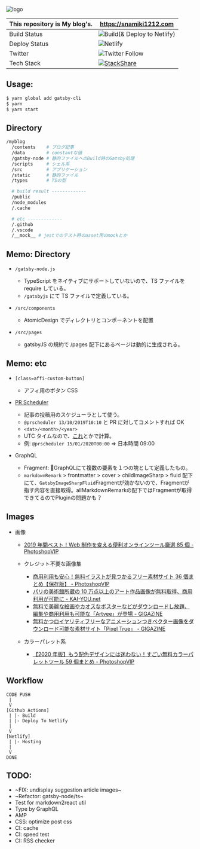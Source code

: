 ![logo](https://user-images.githubusercontent.com/26793088/71515007-85c29d80-28e4-11ea-970c-7c0d8f2093bd.png)

| This repository is My blog's. | https://snamiki1212.com                                                                                                                                          |
| ----------------------------- | ---------------------------------------------------------------------------------------------------------------------------------------------------------------- |
| Build Status                 | ![Build(& Deploy to Netlify)](https://github.com/snamiki1212/myblog/workflows/Build%20&%20Deploy%20to%20Netlify/badge.svg)
| Deploy Status                 | ![Netlify](https://github.com/snamiki1212/myblog/workflows/Netlify/badge.svg?branch=master)
| Twitter                       | ![Twitter Follow](https://img.shields.io/twitter/follow/snamiki1212?style=social)                                                                                |
| Tech Stack                    | [![StackShare](http://img.shields.io/badge/tech-stack-0690fa.svg?style=flat)](https://stackshare.io/snamiki1212/lunash)                                          |

## Usage:

```zsh
$ yarn global add gatsby-cli
$ yarn
$ yarn start
``` 

## Directory

```sh
/myblog
  /contents    # ブログ記事
  /data        # constantな値
  /gatsby-node # 静的ファイルへのBuild時のGatsby処理
  /scripts     # シェル系
  /src         # アプリケーション
  /static      # 静的ファイル
  /types       # TSの型

  # build result -------------
  /public
  /node_modules
  /.cache

  # etc -------------
  /.github
  /.vscode
  /__mock__ # jestでのテスト時のasset用のmockとか
```

## Memo: Directory

- `/gatsby-node.js`

  - TypeScript をネイティブにサポートしていないので、TS ファイルを require している。
  - `/gatsbyjs` にて TS ファイルで定義している。

- `/src/components`

  - AtomicDesign でディレクトリとコンポーネントを配置

- `/src/pages`
  - gatsbyJS の規約で /pages 配下にあるページは動的に生成される。

## Memo: etc

- `[class=affi-custom-button]`

  - アフィ用のボタン CSS

- [PR Scheduler](https://www.prscheduler.com/docs)
  - 記事の投稿用のスケジューラとして使う。
  - `@prscheduler 13/10/2019T10:10` と PR に対してコメントすれば OK
  - `<dat>/<month>/<year>`
  - UTC タイムなので、[これ](http://www.timebie.com/timezone/universaljapan.php)とかで計算。
  - 例: `@prscheduler 15/01/2020T00:00` ⇒ 日本時間 09:00
- GraphQL
  - Fragment: GraphQLにて複数の要素を１つの塊として定義したもの。
  - `markdownRemark` > frontmatter > cover > childImageSharp > fluid 配下にて、`GatsbyImageSharpFluid`Fragmentが効かないので、Fragmentが指す内容を直接取得。allMarkdownRemarkの配下ではFragmentが取得できてるのでPluginの問題かも？

## Images

- 画像

  - [2019 年間ベスト！Web 制作を変える便利オンラインツール厳選 85 個 - PhotoshopVIP](http://photoshopvip.net/119896)

  - クレジット不要な画像集

    - [商用利用も安心！無料イラストが見つかるフリー素材サイト 36 個まとめ【保存版】 - PhotoshopVIP](http://photoshopvip.net/115273#tip2)
    - [パリの美術館所蔵の 10 万点以上のアート作品画像が無料取得、商用利用が可能に - KAI-YOU.net](https://kai-you.net/article/70889)
    - [無料で美麗な絵画やカオスなポスターなどがダウンロードし放題、編集や商用利用も可能な「Artvee」が登場 - GIGAZINE](https://gigazine.net/news/20200612-artvee-public-domain-art/)
    - [無料かつロイヤリティフリーなアニメーションつきベクター画像をダウンロード可能な素材サイト「Pixel True」 - GIGAZINE](https://gigazine.net/news/20200806-pixeltrue/)

  - カラーパレット系
    - [【2020 年版】もう配色デザインには迷わない！すごい無料カラーパレットツール 59 個まとめ - PhotoshopVIP](http://photoshopvip.net/72189)

## Workflow

```
CODE PUSH
 |
 V
[Github Actions]
 | |- Build
 | |- Deploy To Netlify
 |
 V
[Netlify]
 | |- Hosting
 |
 V
DONE
```

## TODO:

- ~FIX: undisplay suggestion article images~
- ~Refactor: gatsby-node/ts~
- Test for markdown2react util
- Type by GraphQL
- AMP
- CSS: optimize post css
- CI: cache
- CI: speed test
- CI: RSS checker